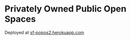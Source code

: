 # Privately Owned Public  Open Spaces

Deployed at [sf-popos2.herokuapp.com](http://sf-popos2.herokuapp.com)
